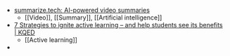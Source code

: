 - [summarize.tech: AI-powered video summaries](https://www.summarize.tech/)
	- [[Video]], [[Summary]], [[Artificial intelligence]]
- [7 Strategies to ignite active learning – and help students see its benefits | KQED](https://www.kqed.org/mindshift/62841/7-strategies-to-ignite-active-learning-and-help-students-see-its-benefits)
	- [[Active learning]]
-